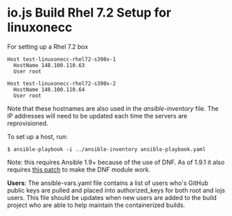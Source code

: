 # io.js Build Rhel 7.2 Setup for linuxonecc

For setting up a Rhel 7.2 box

```text
Host test-linuxonecc-rhel72-s390x-1
  HostName 148.100.110.63
  User root

Host test-linuxonecc-rhel72-s390x-2
  HostName 148.100.110.64
  User root
```

Note that these hostnames are also used in the *ansible-inventory* file. The IP addresses will need to be updated each time the servers are reprovisioned.

To set up a host, run:

```text
$ ansible-playbook -i ../ansible-inventory ansible-playbook.yaml
```

Note: this requires Ansible 1.9+ because of the use of DNF. As of 1.9.1 it also requires [this patch](https://github.com/ansible/ansible-modules-extras/commit/a3ba1be3f11e8dd16658b592f1dcbe63cc9c9af0) to make the DNF module work.

**Users**: The ansible-vars.yaml file contains a list of users who's GitHub public keys are pulled and placed into authorized_keys for both root and iojs users. This file should be updates when new users are added to the build project who are able to help maintain the containerized builds.
